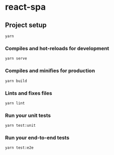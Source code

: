 # react-spa

## Project setup

```
yarn
```

### Compiles and hot-reloads for development

```
yarn serve
```

### Compiles and minifies for production

```
yarn build
```

### Lints and fixes files

```
yarn lint
```

### Run your unit tests

```
yarn test:unit
```

### Run your end-to-end tests

```
yarn test:e2e
```
